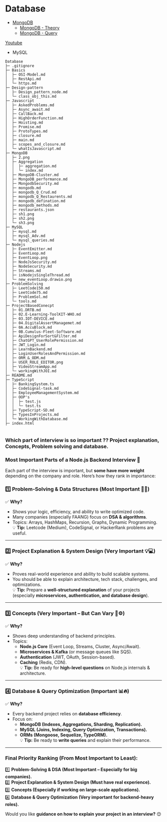 # Database

- [MongoDB](./mongodb_methods.md)
    - [MongoDB - Theory](./mongodb_Q_Crud.md)
    - [MongoDB - Query](./mongodb_Q_Restaurents.md)

[Youtube](https://www.youtube.com/results?search_query=mongodb+engineering+digest)
- MySQL

```
Database
├─ .gitignore
├─ Basics
│  ├─ OSI-Model.md
│  ├─ RestApi.md
│  └─ https.md
├─ Design-pattern
│  ├─ Design_pattern_node.md
│  └─ class_obj_this.md
├─ Javascript
│  ├─ AskedProblems.md
│  ├─ Async_await.md
│  ├─ CallBack.md
│  ├─ HighOrderFunction.md
│  ├─ Hoisting.md
│  ├─ Promise.md
│  ├─ ProtoTypes.md
│  ├─ closure.md
│  ├─ main.md
│  ├─ scopes_and_closure.md
│  └─ whatIsJavascript.md
├─ MongoDB
│  ├─ 2.png
│  ├─ Aggregation
│  │  ├─ aggregation.md
│  │  └─ index.md
│  ├─ MongoDB-Cluster.md
│  ├─ MongoDB_performance.md
│  ├─ MongodbSecurity.md
│  ├─ mongodb.md
│  ├─ mongodb_Q_Crud.md
│  ├─ mongodb_Q_Restaurents.md
│  ├─ mongodb_defination.md
│  ├─ mongodb_methods.md
│  ├─ restaurants.json
│  ├─ sh1.png
│  ├─ sh2.png
│  └─ sh3.png
├─ MySQL
│  ├─ mysql.md
│  ├─ mysql_Adv.md
│  └─ mysql_queries.md
├─ Nodejs
│  ├─ EventEmitter.md
│  ├─ EventLoop.md
│  ├─ EventLoop.png
│  ├─ NodeJsSecurity.md
│  ├─ NodeSecurity.md
│  ├─ Streams.md
│  ├─ isNodejsSingleThread.md
│  └─ new_eventLoop.drawio.png
├─ ProblemSolving
│  ├─ LeetCode150.md
│  ├─ LeetCode75.md
│  ├─ ProblemSol.md
│  └─ tools.md
├─ ProjectBasedConecpt
│  ├─ 01.DRTB.md
│  ├─ 02.E-Learning-ToolKIT-WHO.md
│  ├─ 03.IOT-DEVICE.md
│  ├─ 04.DigitalAssertManagemet.md
│  ├─ 0A.AccuBlock.md
│  ├─ 0B.Cumulus-Fleet-Software.md
│  ├─ ApiDesignForSort&Filter.md
│  ├─ ChatGPT_UserRolePermission.md
│  ├─ JWT_Login.md
│  ├─ LearnBackend.md
│  ├─ LoginUserRolesAndPermission.md
│  ├─ ORM_&_ODM.md
│  ├─ USER_ROLE_EDITOR.png
│  ├─ VideoStreamApp.md
│  └─ workingWithJOI.md
├─ README.md
├─ TypeScript
│  ├─ BankingSystem.ts
│  ├─ CodeSignal-task.md
│  ├─ EmployeeManagementSystem.md
│  ├─ OOP's
│  │  ├─ test.js
│  │  └─ test.ts
│  ├─ TypeScript-SD.md
│  ├─ TypesInProjects.md
│  └─ WorkingWithDatabase.md
├─ index.html
 

```

### Which part of interview is so important ?? Project explanation, Concepts, Problem solving and database.
### **Most Important Parts of a Node.js Backend Interview** 🚀  

Each part of the interview is important, but **some have more weight** depending on the company and role. Here’s how they rank in importance:  

### **1️⃣ Problem-Solving & Data Structures (Most Important 💯🔥)**  
✅ **Why?**  
- Shows your logic, efficiency, and ability to write optimized code.  
- Many companies (especially FAANG) focus on **DSA & algorithms**.  
- Topics: Arrays, HashMaps, Recursion, Graphs, Dynamic Programming.  
💡 **Tip:** Leetcode (Medium), CodeSignal, or HackerRank problems are useful.  

---

### **2️⃣ Project Explanation & System Design (Very Important 💡💻)**  
✅ **Why?**  
- Proves real-world experience and ability to build scalable systems.  
- You should be able to explain architecture, tech stack, challenges, and optimizations.  
💡 **Tip:** Prepare a **well-structured explanation** of your projects (especially **microservices, authentication, and database design**).  

---

### **3️⃣ Concepts (Very Important – But Can Vary 🧠⚙️)**  
✅ **Why?**  
- Shows deep understanding of backend principles.  
- Topics:  
  - **Node.js Core** (Event Loop, Streams, Cluster, Async/Await).  
  - **Microservices & Kafka** (or message queues like SQS).  
  - **Authentication** (JWT, OAuth, Session-based).  
  - **Caching** (Redis, CDN).  
💡 **Tip:** Be ready for **high-level questions** on Node.js internals & architecture.  

---

### **4️⃣ Database & Query Optimization (Important 📊🔥)**  
✅ **Why?**  
- Every backend project relies on **database efficiency**.  
- Focus on:  
  - **MongoDB (Indexes, Aggregations, Sharding, Replication).**  
  - **MySQL (Joins, Indexing, Query Optimization, Transactions).**  
  - **ORMs (Mongoose, Sequelize, TypeORM).**  
💡 **Tip:** Be ready to **write queries** and explain their performance.  

---

### **Final Priority Ranking (From Most Important to Least):**  
1️⃣ **Problem-Solving & DSA (Most Important – Especially for big companies).**  
2️⃣ **Project Explanation & System Design (Must have real experience).**  
3️⃣ **Concepts (Especially if working on large-scale applications).**  
4️⃣ **Database & Query Optimization (Very important for backend-heavy roles).**  

Would you like **guidance on how to explain your project in an interview?** 😊

